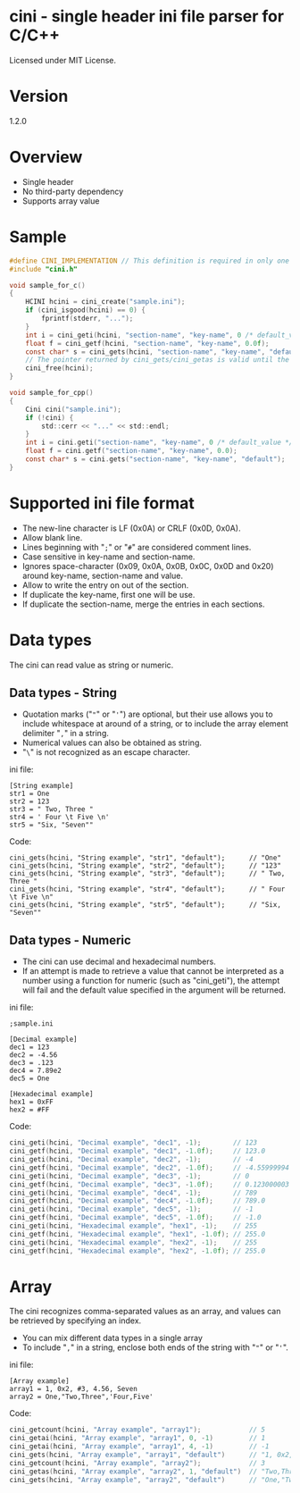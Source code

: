 # cini - single header ini file parser for C/C++

Licensed under MIT License.

# Version

1.2.0

# Overview

* Single header
* No third-party dependency
* Supports array value

# Sample

```c
#define CINI_IMPLEMENTATION // This definition is required in only one source file
#include "cini.h"

void sample_for_c()
{
    HCINI hcini = cini_create("sample.ini");
    if (cini_isgood(hcini) == 0) {
        fprintf(stderr, "...");
    }
    int i = cini_geti(hcini, "section-name", "key-name", 0 /* default_value */);
    float f = cini_getf(hcini, "section-name", "key-name", 0.0f);
    const char* s = cini_gets(hcini, "section-name", "key-name", "default");
    // The pointer returned by cini_gets/cini_getas is valid until the handle is released.
    cini_free(hcini);
}

void sample_for_cpp()
{
    Cini cini("sample.ini");
    if (!cini) {
        std::cerr << "..." << std::endl;
    }
    int i = cini.geti("section-name", "key-name", 0 /* default_value */);
    float f = cini.getf("section-name", "key-name", 0.0);
    const char* s = cini.gets("section-name", "key-name", "default");
}
```

# Supported ini file format

* The new-line character is LF (0x0A) or CRLF (0x0D, 0x0A).
* Allow blank line.
* Lines beginning with "`;`" or "`#`" are considered comment lines.
* Case sensitive in key-name and section-name.
* Ignores space-character (0x09, 0x0A, 0x0B, 0x0C, 0x0D and 0x20) around key-name, section-name and value.
* Allow to write the entry on out of the section.
* If duplicate the key-name, first one will be use.
* If duplicate the section-name, merge the entries in each sections.

# Data types

The cini can read value as string or numeric.

## Data types - String

* Quotation marks ("`"`" or "`'`") are optional, but their use allows you to include whitespace at around of a string, or to include the array element delimiter "`,`" in a string.
* Numerical values can also be obtained as string.
* "`\`" is not recognized as an escape character.

ini file:
```
[String example]
str1 = One
str2 = 123
str3 = " Two, Three "
str4 = ' Four \t Five \n'
str5 = "Six, "Seven""
```

Code:
```
cini_gets(hcini, "String example", "str1", "default");      // "One"
cini_gets(hcini, "String example", "str2", "default");      // "123"
cini_gets(hcini, "String example", "str3", "default");      // " Two, Three "
cini_gets(hcini, "String example", "str4", "default");      // " Four \t Five \n"
cini_gets(hcini, "String example", "str5", "default");      // "Six, "Seven""
```

## Data types - Numeric

* The cini can use decimal and hexadecimal numbers.
* If an attempt is made to retrieve a value that cannot be interpreted as a number using a function for numeric (such as "cini_geti"), the attempt will fail and the default value specified in the argument will be returned.  

ini file:
```
;sample.ini

[Decimal example]
dec1 = 123
dec2 = -4.56
dec3 = .123
dec4 = 7.89e2
dec5 = One

[Hexadecimal example]
hex1 = 0xFF
hex2 = #FF
```

Code:
```c
cini_geti(hcini, "Decimal example", "dec1", -1);        // 123
cini_getf(hcini, "Decimal example", "dec1", -1.0f);     // 123.0
cini_geti(hcini, "Decimal example", "dec2", -1);        // -4
cini_getf(hcini, "Decimal example", "dec2", -1.0f);     // -4.55999994
cini_geti(hcini, "Decimal example", "dec3", -1);        // 0
cini_getf(hcini, "Decimal example", "dec3", -1.0f);     // 0.123000003
cini_geti(hcini, "Decimal example", "dec4", -1);        // 789
cini_getf(hcini, "Decimal example", "dec4", -1.0f);     // 789.0
cini_geti(hcini, "Decimal example", "dec5", -1);        // -1
cini_getf(hcini, "Decimal example", "dec5", -1.0f);     // -1.0
cini_geti(hcini, "Hexadecimal example", "hex1", -1);    // 255
cini_getf(hcini, "Hexadecimal example", "hex1", -1.0f); // 255.0
cini_geti(hcini, "Hexadecimal example", "hex2", -1);    // 255
cini_getf(hcini, "Hexadecimal example", "hex2", -1.0f); // 255.0
```

# Array

The cini recognizes comma-separated values as an array, and values can be retrieved by specifying an index.

* You can mix different data types in a single array
* To include "`,`" in a string, enclose both ends of the string with "`"`" or "`'`".

ini file:
```
[Array example]
array1 = 1, 0x2, #3, 4.56, Seven
array2 = One,"Two,Three",'Four,Five'
```

Code:
```c
cini_getcount(hcini, "Array example", "array1");            // 5
cini_getai(hcini, "Array example", "array1", 0, -1)         // 1
cini_getai(hcini, "Array example", "array1", 4, -1)         // -1
cini_gets(hcini, "Array example", "array1", "default")      // "1, 0x2, #3, 4.56, Seven"
cini_getcount(hcini, "Array example", "array2");            // 3
cini_getas(hcini, "Array example", "array2", 1, "default")  // "Two,Three"
cini_gets(hcini, "Array example", "array2", "default")      // "One,"Two,Three",'Four,Five'"
```
